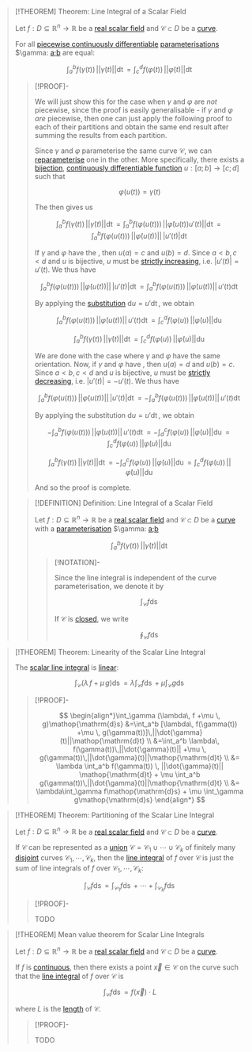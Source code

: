 >[!THEOREM] Theorem: Line Integral of a Scalar Field
>
>Let $f: D \subseteq \mathbb{R}^n \to \mathbb{R}$ be a [real scalar field](../Real%20Scalar%20Field.md) and $\mathcal{C} \subset D$ be a [curve](../../../../../Geometry/Euclidean%20Geometry/Curves/Curve.md).
>
>For all [piecewise continuously differentiable](../../Real%20Vector%20Functions/Differentiation/Partial%20Derivatives%20of%20Real%20Vector%20Functions.md) [parameterisations](../../Curve%20Parameterisations/Curve%20Parameterisation.md) $\gamma: [a;b](../../../Univariate%20Real%20Analysis/Integration/Definite%20Integrals/Definite%20Integral.md) are equal:
>
>$$
>\int_a^b f(\gamma(t))\, ||\dot\gamma (t)||\mathop{\mathrm{d}t} = \int_c^d f(\varphi(t))\, ||\dot\varphi (t)||\mathop{\mathrm{d}t}
>$$
>
>>[!PROOF]-
>>
>>We will just show this for the case when $\gamma$ and $\varphi$ are *not* piecewise, since the proof is easily generalisable - if $\gamma$ and $\varphi$ *are* piecewise, then one can just apply the following proof to each of their partitions and obtain the same end result after summing the results from each partition.
>>
>>Since $\gamma$ and $\varphi$ parameterise the same curve $\mathcal{C}$, we can [reparameterise](../../../../../Geometry/Euclidean%20Geometry/Curves/Curve.md) one in the other. More specifically, there exists a [bijection](../../../../Functions/Types%20of%20Functions/Bijection.md), [continuously differentiable function](../../../Univariate%20Real%20Analysis/Differentiation/Differentiability%20of%20Real%20Functions.md) $u: [a;b] \to [c;d]$ such that
>>
>>$$
>>\varphi(u(t)) = \gamma (t)
>>$$
>>
>>The [](../../Curve%20Parameterisations/Differentiation/Differentiation%20Rules%20for%20Curve%20Parameterisations.md#^chainrule) then gives us
>>
>>$$
>>\int_a^b f(\gamma(t))\, ||\dot\gamma (t)||\mathop{\mathrm{d}t} = \int_a^b f(\varphi(u(t)))\, ||\dot\varphi (u(t)) u'(t)|| \mathop{\mathrm{d}t} =  \int_a^b f(\varphi(u(t)))\, ||\dot\varphi (u(t))|| \, |u'(t)|\mathop{\mathrm{d}t}
>>$$
>>
>>If $\gamma$ and $\varphi$ have the [](../../../../../Geometry/Euclidean%20Geometry/Curves/Curve.md#^orientation), then $u(a) = c$ and $u(b) = d$. Since $a \lt b, c \lt d$ and $u$ is bijective, $u$ must be [strictly increasing](../../../Univariate%20Real%20Analysis/Real%20Functions/Monotony/Monotony%20of%20Real%20Functions.md), i.e. $|u'(t)| = u'(t)$. We thus have
>>
>>$$
>>\int_a^b f(\varphi(u(t)))\, ||\dot\varphi (u(t))|| \, |u'(t)|\mathop{\mathrm{d}t} = \int_a^b f(\varphi(u(t))) \, ||\dot\varphi (u(t))|| \, u'(t)\mathop{\mathrm{d}t}
>>$$
>>
>>By applying the [substitution](../../../Univariate%20Real%20Analysis/Differentiation/Differentiation%20Rules.md) $\mathrm{d}u = u' \mathop{\mathrm{d}t}$, we obtain 
>>
>>$$
>>\int_a^b f(\varphi(u(t)))\, ||\dot\varphi (u(t))|| \, u'(t)\mathop{\mathrm{d}t} = \int_c^d f(\varphi(u))\, ||\dot \varphi(u)|| \mathop{\mathrm{d}u}
>>$$
>>
>>$$
>>\int_a^b f(\gamma(t))\, ||\dot\gamma (t)||\mathop{\mathrm{d}t} = \int_c^d f(\varphi(u))\, ||\dot \varphi(u)|| \mathop{\mathrm{d}u}
>>$$
>>
>>We are done with the case where $\gamma$ and $\varphi$ have the same orientation. Now, if $\gamma$ and $\varphi$ have [](../../../../../Geometry/Euclidean%20Geometry/Curves/Curve.md#^orientation), then $u(a) = d$ and $u(b) = c$. Since $a \lt b, c \lt d$ and $u$ is bijective, $u$ must be [strictly decreasing](../../../Univariate%20Real%20Analysis/Real%20Functions/Monotony/Monotony%20of%20Real%20Functions.md), i.e. $|u'(t)| = -u'(t)$. We thus have
>>
>>$$
>>\int_a^b f(\varphi(u(t)))\, ||\dot\varphi (u(t))|| \, |u'(t)|\mathop{\mathrm{d}t} = - \int_a^b f(\varphi(u(t)))\, ||\dot\varphi (u(t))|| \, u'(t)\mathop{\mathrm{d}t}
>>$$
>>
>>By applying the substitution $\mathrm{d}u = u' \mathop{\mathrm{d}t}$, we obtain 
>>
>>$$
>>-\int_a^b f(\varphi(u(t)))\, ||\dot\varphi (u(t))|| \, u'(t)\mathop{\mathrm{d}t} = - \int_d^c f(\varphi(u))\, ||\dot \varphi(u)|| \mathop{\mathrm{d}u} = \int_c^d f(\varphi(u))\, ||\dot \varphi(u)|| \mathop{\mathrm{d}u}
>>$$
>>
>>$$
>>\int_a^b f(\gamma(t))\, ||\dot\gamma (t)||\mathop{\mathrm{d}t} = - \int_d^c f(\varphi(u))\, ||\dot \varphi(u)|| \mathop{\mathrm{d}u} = \int_c^d f(\varphi(u))\, ||\dot \varphi(u)|| \mathop{\mathrm{d}u}
>>$$
>>
>>And so the proof is complete.
>>
>
>>[!DEFINITION] Definition: Line Integral of a Scalar Field
>>
>>Let $f: D \subseteq \mathbb{R}^n \to \mathbb{R}$ be a [real scalar field](../Real%20Scalar%20Field.md) and $\mathcal{C} \subset D$ be a [curve](../../../../../Geometry/Euclidean%20Geometry/Curves/Curve.md) with a [parameterisation](../../Curve%20Parameterisations/Curve%20Parameterisation.md) $\gamma: [a;b](../../../Univariate%20Real%20Analysis/Integration/Definite%20Integrals/Definite%20Integral.md)
>>
>>$$
>>\int_a^b f(\gamma(t))\, ||\dot\gamma (t)||\mathop{\mathrm{d}t}
>>$$
>>
>>>[!NOTATION]-
>>>
>>>Since the line integral is independent of the curve parameterisation, we denote it by
>>>
>>>$$
>>>\int_\mathcal{C} f \mathop{\mathrm{d}s}
>>>$$
>>>
>>>If $\mathcal{C}$ is [closed](../../../../../Geometry/Euclidean%20Geometry/Curves/Closed%20Curve.md), we write
>>>
>>>$$
>>>\oint_\mathcal{C} f \mathop{\mathrm{d}s}
>>>$$
>>>
>>
>

>[!THEOREM] Theorem: Linearity of the Scalar Line Integral
>
>The [scalar line integral](Line%20Integrals%20of%20Scalar%20Fields.md) is [linear](../../../../../Algebra/Linear%20Algebra/Linear%20Transformations/Linear%20Transformation.md):
>
>$$
>\int_\mathcal{C} (\lambda\, f +\mu \, g)\mathop{\mathrm{d}s} = \lambda\int_\mathcal{C} f\mathop{\mathrm{d}s} + \mu \int_\mathcal{C} g\mathop{\mathrm{d}s}
>$$
>
>>[!PROOF]-
>>
>>$$
>>\begin{align*}\int_\gamma (\lambda\, f +\mu \, g)\mathop{\mathrm{d}s} &=\int_a^b [\lambda\, f(\gamma(t)) +\mu \, g(\gamma(t))]\,||\dot{\gamma}(t)||\mathop{\mathrm{d}t} \\ &=\int_a^b \lambda\, f(\gamma(t))\,||\dot{\gamma}(t)|| +\mu \, g(\gamma(t))\,||\dot{\gamma}(t)||\mathop{\mathrm{d}t} \\ &= \lambda \int_a^b f(\gamma(t)) \, ||\dot{\gamma}(t)|| \mathop{\mathrm{d}t} + \mu \int_a^b g(\gamma(t))\,||\dot{\gamma}(t)||\mathop{\mathrm{d}t} \\ &= \lambda\int_\gamma f\mathop{\mathrm{d}s} + \mu \int_\gamma g\mathop{\mathrm{d}s} \end{align*}
>>$$
>>
>

>[!THEOREM] Theorem: Partitioning of the Scalar Line Integral
>
>Let $f: D \subseteq \mathbb{R}^n \to \mathbb{R}$ be a [real scalar field](../Real%20Scalar%20Field.md) and $\mathcal{C} \subset D$ be a [curve](../../../../../Geometry/Euclidean%20Geometry/Curves/Curve.md).
>
>If $\mathcal{C}$ can be represented as a [union](../../../../../Set%20Theory/Operations%20with%20Sets/Union.md) $\mathcal{C} = \mathcal{C}_1 \cup \cdots \cup \mathcal{C}_k$ of finitely many [disjoint](../../../../../Set%20Theory/Disjoint%20Sets.md) curves $\mathcal{C}_1, \cdots,\mathcal{C}_k$, then the [line integral](Line%20Integrals%20of%20Scalar%20Fields.md) of $f$ over $\mathcal{C}$ is just the sum of line integrals of $f$ over $\mathcal{C}_1, \cdots,\mathcal{C}_k$:
>
>$$
>\int_{\mathcal{C}} f\mathop{\mathrm{d}s} = \int_{\mathcal{C}_1} f\mathop{\mathrm{d}s} + \cdots + \int_{\mathcal{C}_k} f\mathop{\mathrm{d}s}
>$$
>
>>[!PROOF]-
>>
>>TODO
>>
>

>[!THEOREM] Mean value theorem for Scalar Line Integrals
>
>Let $f: D \subseteq \mathbb{R}^n \to \mathbb{R}$ be a [real scalar field](../Real%20Scalar%20Field.md) and $\mathcal{C} \subset D$ be a [curve](../../../../../Geometry/Euclidean%20Geometry/Curves/Curve.md).
>
>If $f$ is [continuous](../Continuity%20of%20Real%20Scalar%20Fields.md), then there exists a point $\vec{x} \in \mathcal{C}$ on the curve such that the [line integral](../../../../Geometry/Line.md) of $f$ over $\mathcal{C}$ is
>
>$$\int_\mathcal{C} f\mathop{\mathrm{d}s} = f(\vec{x})\cdot L$$
>
>where $L$ is the [length](../../../../../Geometry/Euclidean%20Geometry/Curves/Arcs/Arc%20Length.md) of $\mathcal{C}$.
>
>>[!PROOF]-
>>
>>TODO
>>
>
